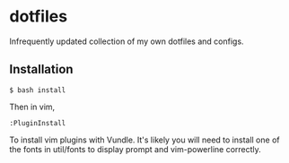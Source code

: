 dotfiles
========

Infrequently updated collection of my own dotfiles and configs.

Installation
------------
```
$ bash install
```
Then in vim,
```
:PluginInstall
```
To install vim plugins with Vundle. It's likely you will need to install one of
the fonts in util/fonts to display prompt and vim-powerline correctly.
